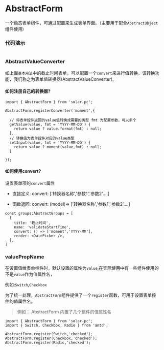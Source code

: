 # AbstractForm

一个动态表单组件，可通过配置来生成表单界面。（主要用于配合`AbstractObject`组件使用)

### 代码演示

<AppCodebox 
  console="true"
  src="src/abstract-form/demo/index.basic" 
  title="基本用法" 
  desc="通过配置，来生成一个带校验的表单界面" 
/>

<AppCodebox 
  src="src/abstract-form/demo/index.group" 
  title="表单分组" 
  desc="通过配置group，来生成一个分组表单" 
/>

<AppCodebox 
  src="src/abstract-form/demo/index.readonly" 
  title="只读表单" 
  desc="通过配置isReadOnly，来生成一个只读表单" 
/>


<AppCodebox 
  console="true"
  src="src/abstract-form/demo/index.isolation" 
  title="嵌套表单" 
  desc="通过AbstractForm.ISolation来构建一个嵌套的AbstractForm" 
/>


```props
```

### AbstractValueConverter

如上面`基本用法`中的截止时间表单，可以配置一个`convert`来进行值转换，该转换功能，我们称之为表单值转换器(AbstractValueConverter)。

#### 如何注册自己的转换器?

```tsx
import { AbstractForm } from 'solar-pc';

AbstractForm.registerConverter('moment',{

  // 将表单控件返回的value值转换成需要的类型 fmt 为配置参数，可以多个
  getValue(value, fmt = 'YYYY-MM-DD') {
    return value ? value.format(fmt) : null;
  },
  // 转换值为表单控件对应的value类型
  setInput(value, fmt = 'YYYY-MM-DD') {
    return value ? moment(value,fmt) : null;
  }

});

```

#### 如何使用convert?

设置表单项的`convert`属性

- 直接定义: convert: ['转换器名称','参数1','参数2'....]

- 函数返回: convert: (model)=> ['转换器名称','参数1','参数2'....]

```tsx
const groups:AbstractGroups = [
  {
    title: '截止时间',
    name: 'validateStartTime',
    convert: () => ['moment','YYYY-MM'],
    render: <DatePicker />,
  },
]
```

### valuePropName

在设置值给表单控件时，默认设置的属性为`value`,在实际使用中有一些组件使用的不是`value`作为值属性名，

例如:`Switch`,`Checkbox`

为了统一处理，`AbstractForm`组件提供了一个`register`函数，可用于设置表单控件的值属性名。

> 例如： AbstractForm 内置了几个组件的值属性名

```tsx
import { AbstractForm } from 'solar-pc';
import { Switch, Checkbox, Radio } from 'antd';

AbstractForm.register(Switch,'checked');
AbstractForm.register(Checkbox,'checked');
AbstractForm.register(Radio,'checked');

```